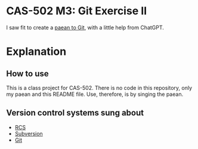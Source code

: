 CAS-502 M3: Git Exercise II
===========================

I saw fit to create a [paean to Git](paean.md), with a little help from ChatGPT.

Explanation
===========

How to use
----------

This is a class project for CAS-502. There is no code in this repository, only my
paean and this README file. Use, therefore, is by singing the paean.

Version control systems sung about
----------------------------------

* [RCS](https://en.wikipedia.org/wiki/Revision_Control_System)
* [Subversion](https://en.wikipedia.org/wiki/Apache_Subversion)
* [Git](https://en.wikipedia.org/wiki/Git)
